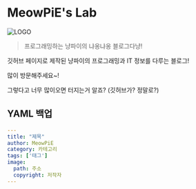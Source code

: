 # **MeowPiE's Lab**

![LOGO](./assets/img/logo_full.png)

> 프로그래밍하는 냥파이의 냐옹냐옹 블로그다냥!

깃허브 페이지로 제작된 냥파이의 프로그래밍과 IT 정보를 다루는 블로그!

많이 방문해주세요~!

그렇다고 너무 많이오면 터지는거 알죠? (깃허브가? 정말로?)

## YAML 백업

```yaml
---
title: "제목"
author: MeowPiE
category: 카테고리
tags: ['태그']
image:
  path: 주소
  copyright: 저작자
---
```
